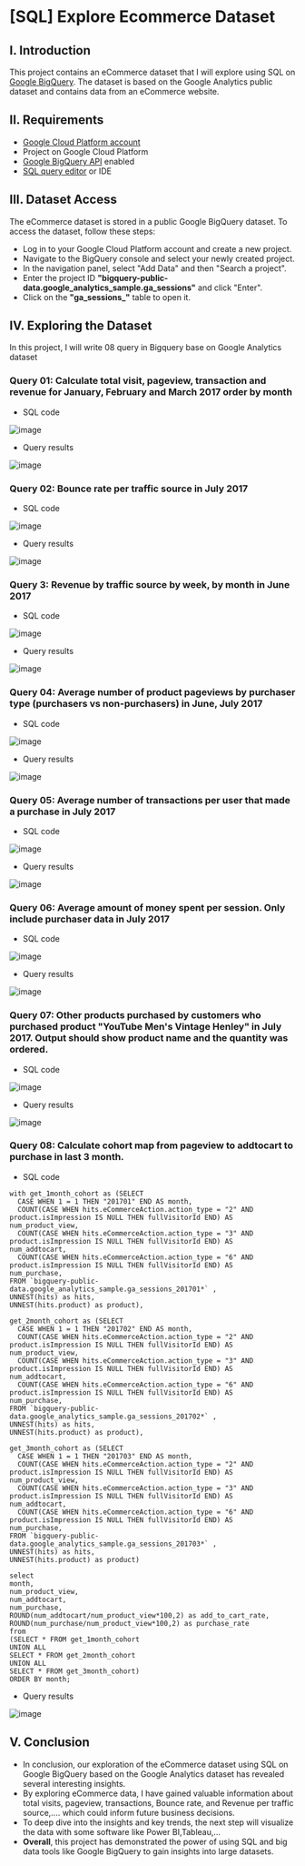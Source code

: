# [SQL] Explore Ecommerce Dataset
## I. Introduction
This project contains an eCommerce dataset that I will explore using SQL on [Google BigQuery](https://cloud.google.com/bigquery). The dataset is based on the Google Analytics public dataset and contains data from an eCommerce website.
## II. Requirements
* [Google Cloud Platform account](https://cloud.google.com)
* Project on Google Cloud Platform
* [Google BigQuery API](https://cloud.google.com/bigquery/docs/enable-transfer-service#:~:text=Enable%20the%20BigQuery%20Data%20Transfer%20Service,-Before%20you%20can&text=Open%20the%20BigQuery%20Data%20Transfer,Click%20the%20ENABLE%20button.) enabled
* [SQL query editor](https://cloud.google.com/monitoring/mql/query-editor) or IDE
## III. Dataset Access
The eCommerce dataset is stored in a public Google BigQuery dataset. To access the dataset, follow these steps:
* Log in to your Google Cloud Platform account and create a new project.
* Navigate to the BigQuery console and select your newly created project.
* In the navigation panel, select "Add Data" and then "Search a project".
* Enter the project ID **"bigquery-public-data.google_analytics_sample.ga_sessions"** and click "Enter".
* Click on the **"ga_sessions_"** table to open it.
## IV. Exploring the Dataset
In this project, I will write 08 query in Bigquery base on Google Analytics dataset
### Query 01: Calculate total visit, pageview, transaction and revenue for January, February and March 2017 order by month
* SQL code

![image](https://user-images.githubusercontent.com/101726623/235141283-3f640e8c-237f-4100-b734-f0383a999560.png)

* Query results

![image](https://user-images.githubusercontent.com/101726623/235141359-1648197b-6339-42ca-b2a2-3dce9f39283b.png)

### Query 02: Bounce rate per traffic source in July 2017
* SQL code

![image](https://user-images.githubusercontent.com/101726623/235142111-5df9bb05-f29c-49e5-a1d8-3f7187667874.png)

* Query results

![image](https://user-images.githubusercontent.com/101726623/235142182-87c47ea0-4cae-41b8-8204-f17d774914d3.png)

### Query 3: Revenue by traffic source by week, by month in June 2017
* SQL code

![image](https://user-images.githubusercontent.com/101726623/235142542-556901cf-2087-4c72-94d4-0372546ad77d.png)

* Query results

![image](https://user-images.githubusercontent.com/101726623/235142590-e0fec692-794c-4247-a659-433ce605c158.png)

### Query 04: Average number of product pageviews by purchaser type (purchasers vs non-purchasers) in June, July 2017
* SQL code

![image](https://user-images.githubusercontent.com/101726623/235143185-85e4ffbe-1030-4f70-99c6-1571facdf3d8.png)

* Query results

![image](https://user-images.githubusercontent.com/101726623/235143315-8d87f354-351b-4218-ac77-bf8c0f9e716b.png)

### Query 05: Average number of transactions per user that made a purchase in July 2017
* SQL code

![image](https://user-images.githubusercontent.com/101726623/235143576-0a816953-e12d-4d47-ab8b-0a851e82a65c.png)

* Query results

![image](https://user-images.githubusercontent.com/101726623/235143708-06c7b447-5c1e-44bb-89ae-c5fed537bd92.png)

### Query 06: Average amount of money spent per session. Only include purchaser data in July 2017
* SQL code

![image](https://user-images.githubusercontent.com/101726623/235144017-2e40f75c-4374-4d2b-94cb-a36c591a80c2.png)

* Query results

![image](https://user-images.githubusercontent.com/101726623/235144083-3499b416-0388-46ea-850f-30006e1b4ede.png)

### Query 07: Other products purchased by customers who purchased product "YouTube Men's Vintage Henley" in July 2017. Output should show product name and the quantity was ordered.
* SQL code

![image](https://user-images.githubusercontent.com/101726623/235146761-aeb66e07-8f91-4c6f-a4c2-c3fb8d64708a.png)

* Query results

![image](https://user-images.githubusercontent.com/101726623/235146847-e367b16c-38f0-484e-8c89-85dfa1b69499.png)

### Query 08: Calculate cohort map from pageview to addtocart to purchase in last 3 month.
* SQL code

```
with get_1month_cohort as (SELECT  
  CASE WHEN 1 = 1 THEN "201701" END AS month,
  COUNT(CASE WHEN hits.eCommerceAction.action_type = "2" AND product.isImpression IS NULL THEN fullVisitorId END) AS 
num_product_view,
  COUNT(CASE WHEN hits.eCommerceAction.action_type = "3" AND product.isImpression IS NULL THEN fullVisitorId END) AS 
num_addtocart,
  COUNT(CASE WHEN hits.eCommerceAction.action_type = "6" AND product.isImpression IS NULL THEN fullVisitorId END) AS 
num_purchase,
FROM `bigquery-public-data.google_analytics_sample.ga_sessions_201701*` ,
UNNEST(hits) as hits,
UNNEST(hits.product) as product),

get_2month_cohort as (SELECT  
  CASE WHEN 1 = 1 THEN "201702" END AS month,
  COUNT(CASE WHEN hits.eCommerceAction.action_type = "2" AND product.isImpression IS NULL THEN fullVisitorId END) AS 
num_product_view,
  COUNT(CASE WHEN hits.eCommerceAction.action_type = "3" AND product.isImpression IS NULL THEN fullVisitorId END) AS 
num_addtocart,
  COUNT(CASE WHEN hits.eCommerceAction.action_type = "6" AND product.isImpression IS NULL THEN fullVisitorId END) AS 
num_purchase,
FROM `bigquery-public-data.google_analytics_sample.ga_sessions_201702*` ,
UNNEST(hits) as hits,
UNNEST(hits.product) as product),

get_3month_cohort as (SELECT  
  CASE WHEN 1 = 1 THEN "201703" END AS month,
  COUNT(CASE WHEN hits.eCommerceAction.action_type = "2" AND product.isImpression IS NULL THEN fullVisitorId END) AS 
num_product_view,
  COUNT(CASE WHEN hits.eCommerceAction.action_type = "3" AND product.isImpression IS NULL THEN fullVisitorId END) AS 
num_addtocart,
  COUNT(CASE WHEN hits.eCommerceAction.action_type = "6" AND product.isImpression IS NULL THEN fullVisitorId END) AS 
num_purchase,
FROM `bigquery-public-data.google_analytics_sample.ga_sessions_201703*` ,
UNNEST(hits) as hits,
UNNEST(hits.product) as product)

select 
month,
num_product_view,
num_addtocart,
num_purchase,
ROUND(num_addtocart/num_product_view*100,2) as add_to_cart_rate,
ROUND(num_purchase/num_product_view*100,2) as purchase_rate
from 
(SELECT * FROM get_1month_cohort
UNION ALL 
SELECT * FROM get_2month_cohort
UNION ALL
SELECT * FROM get_3month_cohort)
ORDER BY month;
```
* Query results

![image](https://user-images.githubusercontent.com/101726623/235148311-a2d83174-9bf3-43e3-aed1-47030af40b3b.png)

## V. Conclusion
* In conclusion, our exploration of the eCommerce dataset using SQL on Google BigQuery based on the Google Analytics dataset has revealed several interesting insights.
* By exploring eCommerce data, I have gained valuable information about total visits, pageview, transactions, Bounce rate, and Revenue per traffic source,.... which could inform future business decisions.
* To deep dive into the insights and key trends, the next step will visualize the data with some software like Power BI,Tableau,...
* **Overall**, this project has demonstrated the power of using SQL and big data tools like Google BigQuery to gain insights into large datasets.


